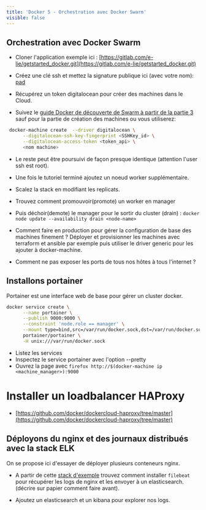 ```yaml
---
title: 'Docker 5 - Orchestration avec Docker Swarm'
visible: false
---
```


## Orchestration avec Docker Swarm

- Cloner l'application exemple ici : [https://gitlab.com/e-lie/getstarted_docker.git](https://gitlab.com/e-lie/getstarted_docker.git)

- Créez une clé ssh et mettez la signature publique ici (avec votre nom): [pad](https://quotidien.framapad.org/p/ssh-pubkey-sharing-442)

- Récupérez un token digitalocean pour créer des machines dans le Cloud.

- Suivez le [guide Docker de découverte de Swarm à partir de la partie 3](https://docs.docker.com/get-started/part3/) sauf pour la partie de création des machines ou vous utiliserez:

```bash
 docker-machine create  --driver digitalocean \
      --digitalocean-ssh-key-fingerprint <SSHKey_id> \
      --digitalocean-access-token <token_api> \
      <nom machine>
```

- Le reste peut être poursuivi de façon presque identique (attention l'user ssh est root).
- Une fois le tutoriel terminé ajoutez un noeud worker supplémentaire.
- Scalez la stack en modifiant les replicats.
- Trouvez comment promouvoir(promote) un worker en manager
- Puis déchoir(demote) le manager pour le sortir du cluster (drain) : `docker node update --availability drain <node-name>`

- Comment faire en production pour gérer la configuration de base des machines finement ? Déployer et provisionner les machines avec terraform et ansible par exemple puis utiliser le driver generic pour les ajouter à docker-machine.
  
- Comment ne pas exposer les ports de tous nos hôtes à tous l'internet ?

## Installons portainer

Portainer est une interface web de base pour gérer un cluster docker.

```bash
docker service create \
      --name portainer \
      --publish 9000:9000 \
      --constraint 'node.role == manager' \
      --mount type=bind,src=/var/run/docker.sock,dst=/var/run/docker.sock \
      portainer/portainer \
      -H unix:///var/run/docker.sock
```

- Listez les services
- Inspectez le service portainer avec l'option --pretty
- Ouvrez la page avec `firefox http://$(docker-machine ip <machine_manager>):9000`


# Installer un loadbalancer HAProxy

- [https://github.com/docker/dockercloud-haproxy/tree/master](https://github.com/docker/dockercloud-haproxy/tree/master)


## Déployons du nginx et des journaux distribués avec la stack ELK

On se propose ici d'essayer de déployer plusieurs conteneurs nginx.

- A partir de cette [stack d'exemple](https://discuss.elastic.co/t/nginx-filebeat-elk-docker-swarm-help/130512) trouvez comment installer `filebeat` pour récupérer les logs de nginx et les envoyer à un elasticsearch. (décrire sur papier comment faire avant).
  
- Ajoutez un elasticsearch et un kibana pour explorer nos logs.


